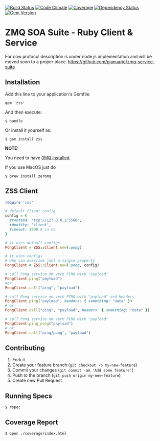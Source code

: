[![Build Status](https://travis-ci.org/pjanuario/zmq-service-suite-ruby.svg?branch=master)](https://travis-ci.org/pjanuario/zmq-service-suite-ruby)
[![Code Climate](https://codeclimate.com/github/pjanuario/zmq-service-suite-ruby.png)](https://codeclimate.com/github/pjanuario/zmq-service-suite-ruby)
[![Coverage](https://codeclimate.com/github/pjanuario/zmq-service-suite-ruby/coverage.png)](https://codeclimate.com/github/pjanuario/zmq-service-suite-ruby)
[![Dependency Status](https://gemnasium.com/pjanuario/zmq-service-suite-ruby.svg)](https://gemnasium.com/pjanuario/zmq-service-suite-ruby)
[![Gem Version](https://badge.fury.io/rb/zss.svg)](http://badge.fury.io/rb/zss)

# ZMQ SOA Suite - Ruby Client &amp; Service

For now protocol description is under node js implementation and will be moved soon to a proper place.
https://github.com/pjanuario/zmq-service-suite

## Installation

Add this line to your application's Gemfile:

    gem 'zss'

And then execute:

    $ bundle

Or install it yourself as:

    $ gem install zss

**NOTE:**

You need to have [0MQ installed](http://zeromq.org/area:download).

If you use MacOS just do

    $ brew install zeromq


## ZSS Client

```ruby
require 'zss'

# default Client config
config = {
  frontend: 'tcp://127.0.0.1:5560',
  identity: 'client',
  timeout: 1000 # in ms
}

# it uses default configs
PongClient = ZSS::Client.new(:pong)

# it uses configs
# who can override just a single property
PongClient = ZSS::Client.new(:pong, config)

# call Pong service on verb PING with "payload"
PongClient.ping("payload")
#or
PongClient.call("ping", "payload")

# call Pong service on verb PING with "payload" and headers
PongClient.ping("payload", headers: { something: "data" })
# or
PongClient.call("ping", "payload", headers: { something: "data" })

# call Pong service on verb PING with "payload"
PongClient.ping_pong("payload")
# or
PongClient.call("ping/pong", "payload")

```

## Contributing

1. Fork it
2. Create your feature branch (`git checkout -b my-new-feature`)
3. Commit your changes (`git commit -am 'Add some feature'`)
4. Push to the branch (`git push origin my-new-feature`)
5. Create new Pull Request

## Running Specs

    $ rspec

## Coverage Report

    $ open ./coverage/index.html

